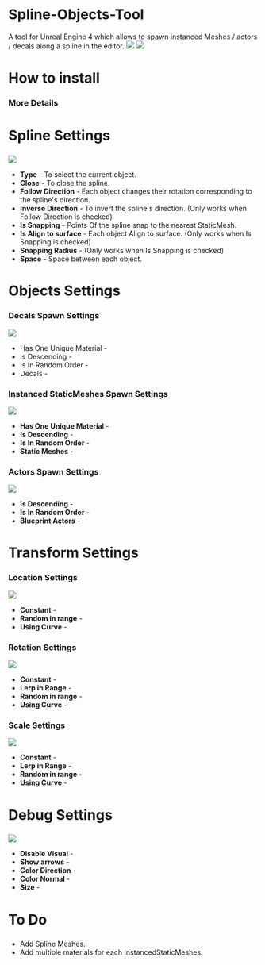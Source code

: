 # Spline-Objects-Tool
A tool for Unreal Engine 4 which allows to spawn instanced Meshes / actors / decals along a spline in the editor.
![](https://github.com/Louis1351/Spline-Objects-Tool/blob/master/Images/pres.PNG)
![](https://github.com/Louis1351/Spline-Objects-Tool/blob/master/Images/pres2.PNG)

# How to install<h3>
### More Details
 
# Spline Settings<h3>
![](https://github.com/Louis1351/Spline-Objects-Tool/blob/master/Images/Spline_Settings.PNG)
* **Type** - To select the current object.
* **Close** - To close the spline.
* **Follow Direction** - Each object changes their rotation corresponding to the spline's direction.  
* **Inverse Direction** - To invert the spline's direction. (Only works when Follow Direction is checked)
* **Is Snapping** - Points Of the spline snap to the nearest StaticMesh.
* **Is Align to surface** - Each object Align to surface. (Only works when Is Snapping is checked)
* **Snapping Radius** - (Only works when Is Snapping is checked)
* **Space** - Space between each object.  
 
# Objects Settings<h3>
 
### Decals Spawn Settings
![](https://github.com/Louis1351/Spline-Objects-Tool/blob/master/Images/Decals_Settings.PNG)
* Has One Unique Material -
* Is Descending -
* Is In Random Order -
* Decals -
 
### Instanced StaticMeshes Spawn Settings
![](https://github.com/Louis1351/Spline-Objects-Tool/blob/master/Images/InstancedStaticMeshes_Settings.PNG)
* **Has One Unique Material** -
* **Is Descending** -
* **Is In Random Order** -
* **Static Meshes** -
 
### Actors Spawn Settings
![](https://github.com/Louis1351/Spline-Objects-Tool/blob/master/Images/Actors_Settings.PNG)
* **Is Descending** -
* **Is In Random Order** -
* **Blueprint Actors** -

# Transform Settings<h3>
 
### Location Settings
![](https://github.com/Louis1351/Spline-Objects-Tool/blob/master/Images/Location_Settings.PNG)
* **Constant** -
* **Random in range** -
* **Using Curve** -
 
### Rotation Settings
![](https://github.com/Louis1351/Spline-Objects-Tool/blob/master/Images/Rotation_Settings.PNG)
* **Constant** -
* **Lerp in Range** -
* **Random in range** -
* **Using Curve** -

### Scale Settings
![](https://github.com/Louis1351/Spline-Objects-Tool/blob/master/Images/Scale_Settings.PNG)
* **Constant** -
* **Lerp in Range** -
* **Random in range** -
* **Using Curve** -

# Debug Settings<h3>
![](https://github.com/Louis1351/Spline-Objects-Tool/blob/master/Images/Debug_Settings.PNG)
* **Disable Visual** -
* **Show arrows** -
* **Color Direction** -
* **Color Normal** -
* **Size** -
 
# To Do<h3>
* Add Spline Meshes.
* Add multiple materials for each InstancedStaticMeshes.
